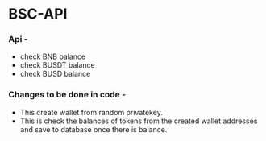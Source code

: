 # BSC-API

### Api - 
- check BNB balance
- check BUSDT balance
- check BUSD balance

### Changes to be done in code - 
- This create wallet from random privatekey.
- This is check the balances of tokens from the created wallet addresses and save to database once there is balance.
